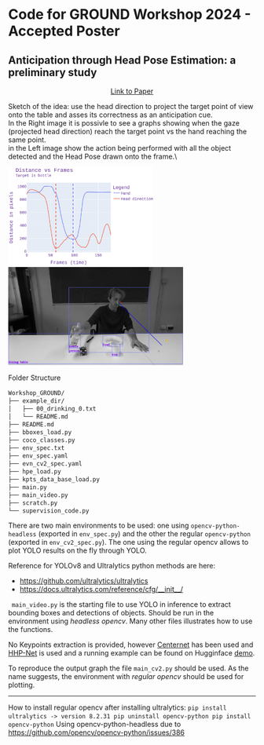 # Code for GROUND Workshop 2024 - Accepted Poster
## Anticipation through Head Pose Estimation: a preliminary study

<p style="text-align:center;"><a href="https://doi.org/10.48550/arXiv.2408.05516">Link to Paper</a></p>

Sketch of the idea: use the head direction to project the target point of view onto the table and asses its correctness as an anticipation cue.\
In the Right image it is possivle to see a graphs showing when the gaze (projected head direction) reach the target point vs the hand reaching the same point.\
in the Left image show the action being performed with all the object detected and the Head Pose drawn onto the frame.\


<p float="left">
  <img src="./images/AnticipationInFrames.png" alt="Anticipation Graph" title="Anticipation Graph" height="200"/>
  <img src="./images/45.jpeg" alt="Transport Frame" title="Transport Frame" height="200"/>
</p>

[//]: # (<img src="./images/AnticipationInFrames.png" alt="alt text" title="image Title" height="450"/>)

[//]: # (<img src="./images/45.jpeg" alt="alt text" title="image Title" height="450"/>)

Folder Structure
```
Workshop_GROUND/
├── example_dir/
│   ├── 00_drinking_0.txt
│   └── README.md
├── README.md
├── bboxes_load.py
├── coco_classes.py
├── env_spec.txt
├── env_spec.yaml
├── evn_cv2_spec.yaml
├── hpe_load.py
├── kpts_data_base_load.py
├── main.py
├── main_video.py
├── scratch.py
└── supervision_code.py
```

There are two main environments to be used: one using `opencv-python-headless` (exported in `env_spec.py`) and the other the regular `opencv-python` (exported in `env_cv2_spec.py`).
The one using the regular opencv allows to plot YOLO results on the fly through YOLO.

Reference for YOLOv8 and Ultralytics python methods are here:
- https://github.com/ultralytics/ultralytics
- https://docs.ultralytics.com/reference/cfg/__init__/

` main_video.py` is the starting file to use YOLO in inference to extract bounding boxes and detections of objects. Should be run in the environment using _headless opencv_.
Many other files illustrates how to use the functions. 

No Keypoints extraction is provided, however [Centernet](https://github.com/xingyizhou/CenterNet) has been used and [HHP-Net](https://github.com/Malga-Vision/HHP-Net)
is used and a running example can be found on Hugginface [demo](https://huggingface.co/spaces/FedeFT/Head_Pose_Estimation_and_LAEO_computation).

To reproduce the output graph the file `main_cv2.py` should be used. As the name suggests, the environment with _regular opencv_
should be used for plotting.

___
How to install regular opencv after installing ultralytics:
`pip install ultralytics -> version 8.2.31
pip uninstall opencv-python
pip install opencv-python`
Using opencv-python-headless
due to https://github.com/opencv/opencv-python/issues/386
